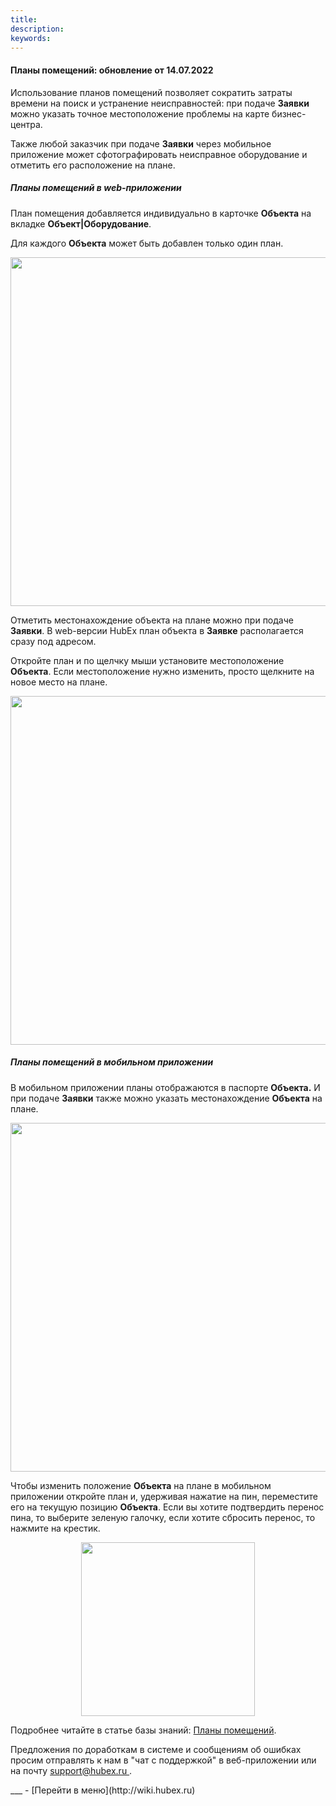 ```yaml
---
title: 
description: 
keywords: 
---
```


#### Планы помещений: обновление от 14.07.2022
<html>
<meta charset="utf-8">

</html>
<body>

<p>Использование планов помещений позволяет сократить затраты времени на поиск и устранение неисправностей: при подаче <strong>Заявки</strong> можно указать точное местоположение проблемы на карте бизнес-центра.&nbsp;</p>
<p>Также любой заказчик при подаче <strong>Заявки</strong> через мобильное приложение может сфотографировать неисправное оборудование и отметить его расположение на плане.</p>
<h5>Планы помещений в web-приложении</h5>
<p>План помещения добавляется индивидуально в карточке <strong>Объекта</strong> на вкладке <strong>Объект|Оборудование</strong>.</p>
<p>Для каждого <strong>Объекта</strong> может быть добавлен только один план.</p>
<div><img style="margin: 0 auto; display: block; max-width: 100%;" src="https://i.ibb.co/9qwtx1d/Object.jpg" width="558" height="auto" /></div>
<p>Отметить местонахождение объекта на плане можно при подаче <strong>Заявки</strong>. В web-версии HubEx план объекта в <strong>Заявке</strong> располагается сразу под адресом.</p>
<p>Откройте план и по щелчку мыши установите местоположение <strong>Объекта</strong>. Если местоположение нужно изменить, просто щелкните на новое место на плане.</p>
<div><img style="margin: 0 auto; display: block; max-width: 100%;" src="https://i.ibb.co/Jm6qH8y/Plan.png" width="558" height="auto" /></div>
<h5>Планы помещений в мобильном приложении</h5>
<p>В мобильном приложении планы отображаются в паспорте <strong>Объекта.</strong> И при подаче <strong>Заявки</strong> также можно указать местонахождение <strong>Объекта</strong> на плане.&nbsp;</p>
<div><img style="margin: 0 auto; display: block; max-width: 100%;" src="https://i.ibb.co/Y2fscJP/MobNEW.jpg" width="558" height="auto" /></div>
<p>Чтобы изменить положение <strong>Объекта</strong> на плане в мобильном приложении откройте план и, удерживая нажатие на пин, переместите его на текущую позицию <strong>Объекта</strong>. Если вы хотите подтвердить перенос пина, то выберите зеленую галочку, если хотите сбросить перенос, то нажмите на крестик.</p>
<div><img style="margin: 0 auto; display: block; max-width: 100%;" src="https://i.ibb.co/BcW8sPJ/Mob3.png" width="278" height="auto" /></div>


<p>Подробнее читайте в статье базы знаний: <a href="https://wiki.hubex.ru/docs/FAQ/RU/user/FloorPlan.html">Планы помещений</a>.</p>

<p>Предложения по доработкам в системе и сообщениям об ошибках просим отправлять к нам в "чат с поддержкой" в веб-приложении или на почту <a href="mailto:support@hubex.ru" target="_blank" rel="noopener"> support@hubex.ru </a>.</p>

</body>
___
- [Перейти в меню](http://wiki.hubex.ru)
